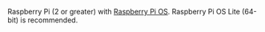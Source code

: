  Raspberry Pi (2 or greater) with [Raspberry Pi OS](https://www.raspberrypi.com/documentation/computers/getting-started.html#installing-the-operating-system). Raspberry Pi OS Lite (64-bit) is recommended.
